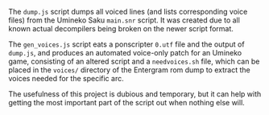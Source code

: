 The `dump.js` script dumps all voiced lines (and lists corresponding voice files) from the Umineko Saku `main.snr` script.
It was created due to all known actual decompilers being broken on the newer script format.

The `gen_voices.js` script eats a ponscripter `0.utf` file and the output of `dump.js`, and produces an automated voice-only patch for an Umineko game, consisting of an altered script and a `needvoices.sh` file, which can be placed in the `voices/` directory of the Entergram rom dump to extract the voices needed for the specific arc.

The usefulness of this project is dubious and temporary, but it can help with getting the most important part of the script out when nothing else will.

